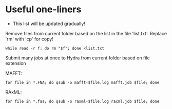 # Useful one-liners
* This list will be updated gradually!

Remove files from current folder based on the list in the file 'list.txt'. Replace 'rm' with 'cp' for copy!
```
while read -r f; do rm "$f"; done <list.txt
```

Submit many jobs at once to Hydra from current folder based on file extension

MAFFT:
```
for file in *.FNA; do qsub -o mafft-$file.log mafft.job $file; done
```

RAxML:
```
for file in *.fas; do qsub -o raxml-$file.log raxml.job $file; done
```
